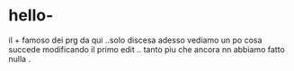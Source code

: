 # hello-
il + famoso dei prg da qui ..solo discesa 
adesso vediamo un po  cosa succede modificando il primo edit .. 
tanto piu che ancora nn abbiamo fatto nulla .
